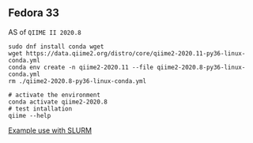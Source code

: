 

## Fedora 33
AS of `QIIME II 2020.8`

```
sudo dnf install conda wget
wget https://data.qiime2.org/distro/core/qiime2-2020.11-py36-linux-conda.yml
conda env create -n qiime2-2020.11 --file qiime2-2020.8-py36-linux-conda.yml
rm ./qiime2-2020.8-py36-linux-conda.yml
```

```
# activate the environment
conda activate qiime2-2020.8
# test intallation
qiime --help
```

[Example use with SLURM](https://hcc.unl.edu/docs/applications/app_specific/bioinformatics_tools/qiime/)
